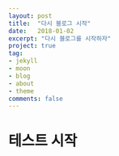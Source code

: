 ```yaml
---
layout: post
title:  "다시 블로그 시작"
date:   2018-01-02
excerpt: "다시 블로그를 시작하자"
project: true
tag:
- jekyll
- moon
- blog
- about
- theme
comments: false
---
```


테스트 시작
===
